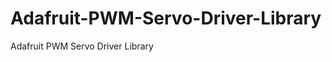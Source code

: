 Adafruit-PWM-Servo-Driver-Library
=================================

Adafruit PWM Servo Driver Library